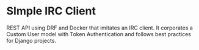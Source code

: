 # SImple IRC Client

REST API using DRF and Docker that imitates an IRC client. It corporates a Custom User model with Token Authentication and follows best practices for Django projects.

